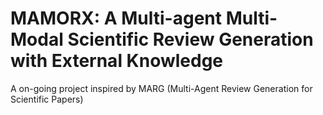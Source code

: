 # MAMORX: A Multi-agent Multi-Modal Scientific Review Generation with External Knowledge
A on-going project inspired by MARG (Multi-Agent Review Generation for Scientific Papers)
